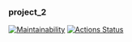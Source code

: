 ### project_2
[![Maintainability](https://api.codeclimate.com/v1/badges/d0fd4494b5dd19abdfb3/maintainability)](https://codeclimate.com/github/piafson/project_2/maintainability)
[![Actions Status](https://github.com/piafson/project_2/workflows/Java%CI/badge.svg)](https://github.com/piafson/project_2/actions)
